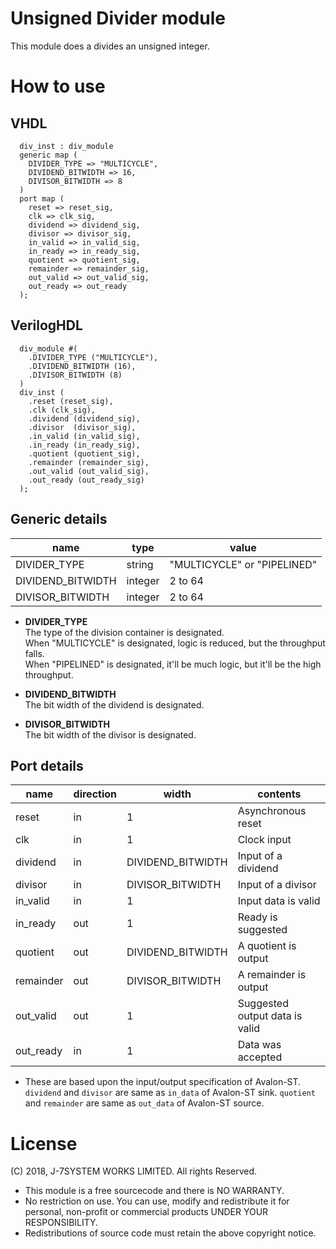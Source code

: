 Unsigned Divider module
=======================

This module does a divides an unsigned integer.


How to use
==========

VHDL
----
```
  div_inst : div_module
  generic map (
    DIVIDER_TYPE => "MULTICYCLE",
    DIVIDEND_BITWIDTH => 16,
    DIVISOR_BITWIDTH => 8
  )
  port map (
    reset => reset_sig,
    clk => clk_sig,
    dividend => dividend_sig,
    divisor => divisor_sig,
    in_valid => in_valid_sig,
    in_ready => in_ready_sig,
    quotient => quotient_sig,
    remainder => remainder_sig,
    out_valid => out_valid_sig,
    out_ready => out_ready
  );
```

VerilogHDL
----------
```
  div_module #(
    .DIVIDER_TYPE ("MULTICYCLE"),
    .DIVIDEND_BITWIDTH (16),
    .DIVISOR_BITWIDTH (8)
  )
  div_inst (
    .reset (reset_sig),
    .clk (clk_sig),
    .dividend (dividend_sig),
    .divisor  (divisor_sig),
    .in_valid (in_valid_sig),
    .in_ready (in_ready_sig),
    .quotient (quotient_sig),
    .remainder (remainder_sig),
    .out_valid (out_valid_sig),
    .out_ready (out_ready_sig)
  );
```

Generic details
---------------

|name|type|value|
|---|---|---|
|DIVIDER_TYPE|string|"MULTICYCLE" or "PIPELINED"|
|DIVIDEND_BITWIDTH|integer|2 to 64|
|DIVISOR_BITWIDTH|integer|2 to 64|

- **DIVIDER_TYPE**  
The type of the division container is designated.  
When "MULTICYCLE" is designated, logic is reduced, but the throughput falls.  
When "PIPELINED" is designated, it'll be much logic, but it'll be the high throughput.

- **DIVIDEND_BITWIDTH**  
The bit width of the dividend is designated.

- **DIVISOR_BITWIDTH**  
The bit width of the divisor is designated.

Port details
------------

|name|direction|width|contents|
|---|---|---|---|
|reset|in|1|Asynchronous reset|
|clk|in|1|Clock input|
|dividend|in|DIVIDEND_BITWIDTH|Input of a dividend|
|divisor|in|DIVISOR_BITWIDTH|Input of a divisor|
|in_valid|in|1|Input data is valid|
|in_ready|out|1|Ready is suggested|
|quotient|out|DIVIDEND_BITWIDTH|A quotient is output|
|remainder|out|DIVISOR_BITWIDTH|A remainder is output|
|out_valid|out|1|Suggested output data is valid|
|out_ready|in|1|Data was accepted|

- These are based upon the input/output specification of Avalon-ST.  
`dividend` and `divisor` are same as `in_data` of Avalon-ST sink. `quotient` and `remainder` are same as `out_data` of Avalon-ST source.

License
=======

(C) 2018, J-7SYSTEM WORKS LIMITED.  All rights Reserved.

- This module is a free sourcecode and there is NO WARRANTY.
- No restriction on use. You can use, modify and redistribute it for personal, non-profit or commercial products UNDER YOUR RESPONSIBILITY.
- Redistributions of source code must retain the above copyright notice.
